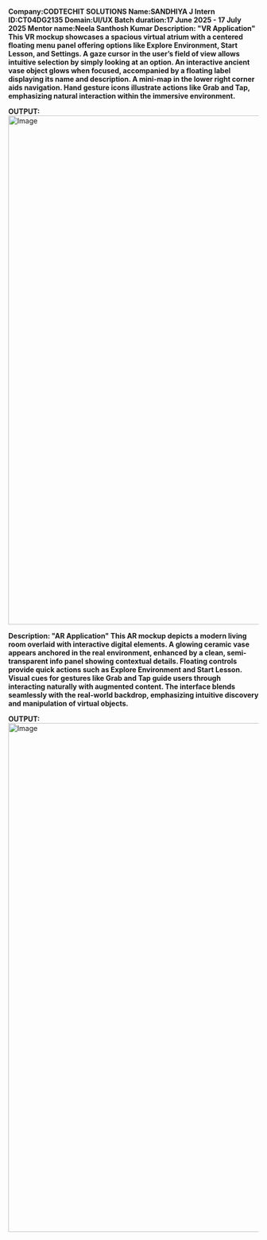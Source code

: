 **Company:CODTECHIT SOLUTIONS
Name:SANDHIYA J Intern
ID:CT04DG2135
Domain:UI/UX
Batch duration:17 June 2025 - 17 July 2025
Mentor name:Neela Santhosh Kumar
Description:
     "VR Application"
This VR mockup showcases a spacious virtual atrium with a centered floating menu panel offering options like Explore Environment, Start Lesson, and Settings. A gaze cursor in the user’s field of view allows intuitive selection by simply looking at an option. An interactive ancient vase object glows when focused, accompanied by a floating label displaying its name and description. A mini-map in the lower right corner aids navigation. Hand gesture icons illustrate actions like Grab and Tap, emphasizing natural interaction within the immersive environment.**

**OUTPUT:**
<img width="1536" height="1024" alt="Image" src="https://github.com/user-attachments/assets/2bca92c6-98e0-42e8-beb2-7a49303cead2" />

**Description:
     "AR Application"
This AR mockup depicts a modern living room overlaid with interactive digital elements. A glowing ceramic vase appears anchored in the real environment, enhanced by a clean, semi-transparent info panel showing contextual details. Floating controls provide quick actions such as Explore Environment and Start Lesson. Visual cues for gestures like Grab and Tap guide users through interacting naturally with augmented content. The interface blends seamlessly with the real-world backdrop, emphasizing intuitive discovery and manipulation of virtual objects.**

**OUTPUT:**
 <img width="1536" height="1024" alt="Image" src="https://github.com/user-attachments/assets/a44d2a3a-87be-443d-af8d-96c1d675974f" />



